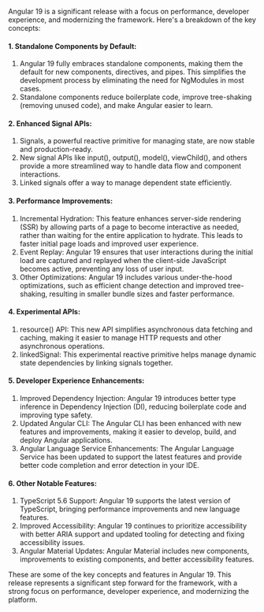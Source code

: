 Angular 19 is a significant release with a focus on performance, developer experience, and modernizing the framework. Here's a breakdown of the key concepts:

#### 1. Standalone Components by Default:

1) Angular 19 fully embraces standalone components, making them the default for new components, directives, and pipes. This simplifies the development process by eliminating the need for NgModules in most cases.
2) Standalone components reduce boilerplate code, improve tree-shaking (removing unused code), and make Angular easier to learn.

#### 2. Enhanced Signal APIs:

1) Signals, a powerful reactive primitive for managing state, are now stable and production-ready.
2) New signal APIs like input(), output(), model(), viewChild(), and others provide a more streamlined way to handle data flow and component interactions.
3) Linked signals offer a way to manage dependent state efficiently.

#### 3. Performance Improvements:

1) Incremental Hydration: This feature enhances server-side rendering (SSR) by allowing parts of a page to become interactive as needed, rather than waiting for the entire application to hydrate. This leads to faster initial page loads and improved user experience.
2) Event Replay: Angular 19 ensures that user interactions during the initial load are captured and replayed when the client-side JavaScript becomes active, preventing any loss of user input.
3) Other Optimizations: Angular 19 includes various under-the-hood optimizations, such as efficient change detection and improved tree-shaking, resulting in smaller bundle sizes and faster performance.

#### 4. Experimental APIs:

1) resource() API: This new API simplifies asynchronous data fetching and caching, making it easier to manage HTTP requests and other asynchronous operations.
2) linkedSignal: This experimental reactive primitive helps manage dynamic state dependencies by linking signals together.

#### 5. Developer Experience Enhancements:

1) Improved Dependency Injection: Angular 19 introduces better type inference in Dependency Injection (DI), reducing boilerplate code and improving type safety.
2) Updated Angular CLI: The Angular CLI has been enhanced with new features and improvements, making it easier to develop, build, and deploy Angular applications.
3) Angular Language Service Enhancements: The Angular Language Service has been updated to support the latest features and provide better code completion and error detection in your IDE.

#### 6. Other Notable Features:

1) TypeScript 5.6 Support: Angular 19 supports the latest version of TypeScript, bringing performance improvements and new language features.
2) Improved Accessibility: Angular 19 continues to prioritize accessibility with better ARIA support and updated tooling for detecting and fixing accessibility issues.
3) Angular Material Updates: Angular Material includes new components, improvements to existing components, and better accessibility features.

   
These are some of the key concepts and features in Angular 19. This release represents a significant step forward for the framework, with a strong focus on performance, developer experience, and modernizing the platform.
